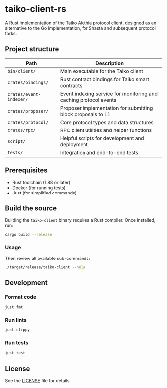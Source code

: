 # taiko-client-rs

A Rust implementation of the Taiko Alethia protocol client, designed as an alternative to the Go implementation, for Shasta and subsequent protocol forks.

## Project structure

| Path              | Description                                                                                             |
| ----------------- | ------------------------------------------------------------------------------------------------------- |
| `bin/client/`     | Main executable for the Taiko client                                                                    |
| `crates/bindings/` | Rust contract bindings for Taiko smart contracts                                                       |
| `crates/event-indexer/` | Event indexing service for monitoring and caching protocol events                                 |
| `crates/proposer/` | Proposer implementation for submitting block proposals to L1                                           |
| `crates/protocol/` | Core protocol types and data structures                                                                |
| `crates/rpc/`     | RPC client utilities and helper functions                                                               |
| `script/`         | Helpful scripts for development and deployment                                                          |
| `tests/`          | Integration and end-to-end tests                                                                        |

## Prerequisites

- Rust toolchain (1.88 or later)
- Docker (for running tests)
- Just (for simplified commands)

## Build the source

Building the `taiko-client` binary requires a Rust compiler. Once installed, run:

```sh
cargo build --release
```

### Usage

Then review all available sub-commands:

```sh
./target/release/taiko-client --help
```

## Development

### Format code

```sh
just fmt
```

### Run lints

```sh
just clippy
```

### Run tests

```sh
just test
```

## License

See the [LICENSE](../../LICENSE) file for details.
